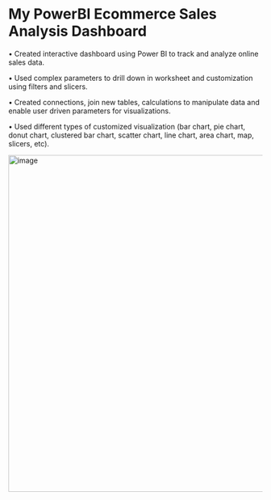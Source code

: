 # My PowerBI Ecommerce Sales Analysis Dashboard

• Created interactive dashboard using Power BI to track and analyze online sales data.

• Used complex parameters to drill down in worksheet and customization using filters and slicers.

• Created connections, join new tables, calculations to manipulate data and enable user driven parameters for visualizations.

• Used different types of customized visualization (bar chart, pie chart, donut chart, clustered bar chart, scatter chart, line chart, 
  area chart, map, slicers, etc).

  
  <img width="666" alt="image" src="https://github.com/user-attachments/assets/1bdfb5ff-6d71-49d8-b026-d173b44f6732" />
